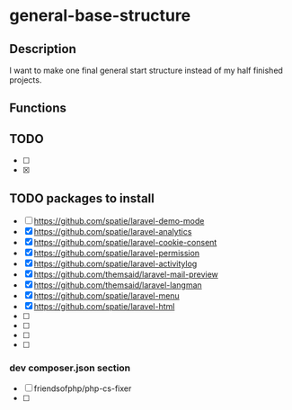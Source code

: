 # general-base-structure

## Description

I want to make one final general start structure instead of my half finished projects.

## Functions



## TODO

- [ ] 
- [x] 

## TODO packages to install

- [ ] https://github.com/spatie/laravel-demo-mode
- [x] https://github.com/spatie/laravel-analytics
- [x] https://github.com/spatie/laravel-cookie-consent
- [x] https://github.com/spatie/laravel-permission
- [x] https://github.com/spatie/laravel-activitylog
- [x] https://github.com/themsaid/laravel-mail-preview
- [x] https://github.com/themsaid/laravel-langman
- [x] https://github.com/spatie/laravel-menu
- [x] https://github.com/spatie/laravel-html
- [ ]
- [ ]
- [ ]
- [ ]

### dev composer.json section

- [ ] friendsofphp/php-cs-fixer
- [ ] 


